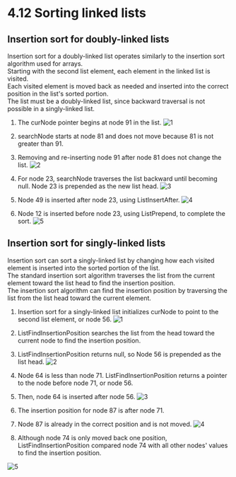 # 4.12 Sorting linked lists

## Insertion sort for doubly-linked lists
Insertion sort for a doubly-linked list operates similarly to the insertion sort algorithm used for arrays.   
Starting with the second list element, each element in the linked list is visited.   
Each visited element is moved back as needed and inserted into the correct position in the list's sorted portion.   
The list must be a doubly-linked list, since backward traversal is not possible in a singly-linked list.

1. The curNode pointer begins at node 91 in the list.
![1](https://github.com/ijaejun1025/CIS223-Algorithms/assets/154036705/e83cac83-7ffa-4364-bcd0-97247abcc34e)

2. searchNode starts at node 81 and does not move because 81 is not greater than 91.   
3. Removing and re-inserting node 91 after node 81 does not change the list.
![2](https://github.com/ijaejun1025/CIS223-Algorithms/assets/154036705/30710f44-b803-4df3-85ad-2eb4b7bfc011)

4. For node 23, searchNode traverses the list backward until becoming null. Node 23 is prepended as the new list head.
![3](https://github.com/ijaejun1025/CIS223-Algorithms/assets/154036705/cd58e8a9-6ac6-40bd-ade9-d5820dfc5f12)

5. Node 49 is inserted after node 23, using ListInsertAfter.
![4](https://github.com/ijaejun1025/CIS223-Algorithms/assets/154036705/f909ae2f-ac7a-4e6b-b21a-29254890ce03)

6. Node 12 is inserted before node 23, using ListPrepend, to complete the sort.
![5](https://github.com/ijaejun1025/CIS223-Algorithms/assets/154036705/406c7df8-ab76-4b0b-83e8-5d610139ed60)

## Insertion sort for singly-linked lists
Insertion sort can sort a singly-linked list by changing how each visited element is inserted into the sorted portion of the list.   
The standard insertion sort algorithm traverses the list from the current element toward the list head to find the insertion position.   
The insertion sort algorithm can find the insertion position by traversing the list from the list head toward the current element.   

1. Insertion sort for a singly-linked list initializes curNode to point to the second list element, or node 56.
![1](https://github.com/ijaejun1025/CIS223-Algorithms/assets/154036705/652659bc-6ddf-4d23-a02e-d5aa190a354c)

2. ListFindInsertionPosition searches the list from the head toward the current node to find the insertion position.
3. ListFindInsertionPosition returns null, so Node 56 is prepended as the list head.
![2](https://github.com/ijaejun1025/CIS223-Algorithms/assets/154036705/b08cff7e-9983-4b51-9f4d-a34f7f61752b)

4. Node 64 is less than node 71. ListFindInsertionPosition returns a pointer to the node before node 71, or node 56.
5. Then, node 64 is inserted after node 56.
![3](https://github.com/ijaejun1025/CIS223-Algorithms/assets/154036705/03727058-8eaa-4804-a2ab-37a526443157)

6. The insertion position for node 87 is after node 71.
7. Node 87 is already in the correct position and is not moved.
![4](https://github.com/ijaejun1025/CIS223-Algorithms/assets/154036705/80e6c573-d7fc-441e-94eb-674d17b0422b)

8. Although node 74 is only moved back one position, ListFindInsertionPosition compared node 74 with all other nodes' values to find the insertion position.

![5](https://github.com/ijaejun1025/CIS223-Algorithms/assets/154036705/1ef9d267-b7f6-4f1f-8a4a-0825f0ef842b)

